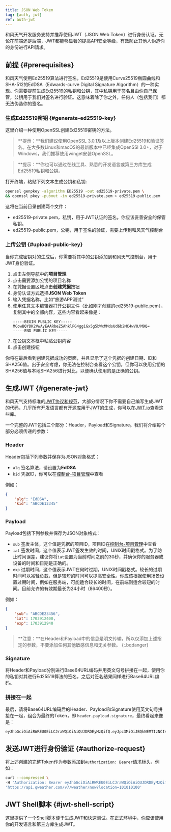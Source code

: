 ```yaml
---
title: JSON Web Token
tag: [auth, jwt]
ref: auth-jwt
---
```


和风天气开发服务支持并推荐使用JWT（JSON Web Token）进行身份认证。无论在前端还是后端，JWT都能够显著的提高API安全等级，有效防止其他人伪造你的身份进行API请求。

## 前提 {#prerequisites}

和风天气使用Ed25519算法进行签名，Ed25519是使用Curve25519椭圆曲线和SHA-512的EdDSA（Edwards-curve Digital Signature Algorithm）的一种实现。你需要提前生成Ed25519的私钥和公钥，其中私钥用于签名且由你自己保管，公钥用于我们对签名进行验证。这意味着除了你之外，任何人（包括我们）都无法伪造你的签名。

### 生成Ed25519密钥 {#generate-ed25519-key}

这里介绍一种使用OpenSSL创建Ed25519密钥的方法。

> **提示：**我们建议使用OpenSSL 3.0.1及以上版本创建Ed25519和验证签名。在大多数Linux和macOS的最新版本中已经集成OpenSSl 3.0+，对于Windows，我们推荐使用winget安装OpenSSL。

> **提示：**你也可以通过在线工具、熟悉的开发语言或第三方库生成Ed25519私钥和公钥。

打开终端，粘贴下列文本生成公钥和私钥:

```bash
openssl genpkey -algorithm ED25519 -out ed25519-private.pem \
&& openssl pkey -pubout -in ed25519-private.pem > ed25519-public.pem
```

这将在当前目录创建两个文件：

- ed25519-private.pem，私钥，用于JWT认证的签名。你应该妥善安全的保管私钥。
- ed25519-public.pem，公钥，用于签名的验证，需要上传到和风天气控制台

### 上传公钥 {#upload-public-key}

当你完成密钥对的生成后，你需要将其中的公钥添加到和风天气控制台，用于JWT身份验证。

1. 点击左侧导航中的**项目管理**
2. 点击需要添加公钥的项目名称
3. 在凭据设置区域点击**创建凭据**按钮
4. 身份认证方式选择**JSON Web Token**
5. 输入凭据名称，比如“旅游APP测试”
6. 使用任意文本编辑器打开公钥文件（比如刚才创建的ed25519-public.pem），复制其中的全部内容，这些内容看起来像是：
   ```
   -----BEGIN PUBLIC KEY-----
   MCowBQYDK2VwAyEAARbeZ5AhklFG4gg1Gx5g5bWxMMdsUd6b2MC4wV0/M9Q=
   -----END PUBLIC KEY-----
   ```
7. 在公钥文本框中粘贴公钥内容
8. 点击创建按钮

你将在最后看到创建凭据成功的页面，并且显示了这个凭据的创建日期、ID和SHA256值。出于安全考虑，你无法在控制台查看这个公钥。但你可以使用公钥的SHA256值与本地SHA256进行对比，以便确认使用的是正确的公钥。

## 生成JWT {#generate-jwt}

和风天气支持标准的[JWT协议和规范](https://datatracker.ietf.org/doc/html/rfc7519)，大部分情况下你不需要自己编写生成JWT的代码，几乎所有开发语言都有开源库用于JWT的生成，你可以在[JWT.io](https://jwt.io/libraries)查看这些库。

一个完整的JWT包括三个部分：Header，Payload和Signature。我们将介绍每个部分必须传递的参数：

### Header

Header包括下列参数并保存为JSON对象格式：

- `alg` 签名算法，请设置为**EdDSA**
- `kid` 凭据ID，你可以在[控制台-项目管理](https://console.qweather.com/#/apps)中查看

例如：

```json
{
    "alg": "EdDSA",
    "kid": "ABCDE12345"
}
```

### Payload

Payload包括下列参数并保存为JSON对象格式：

- `sub` 签发主体，这个值是凭据的项目ID，项目ID在[控制台-项目管理](https://console.qweather.com/#/apps)中查看
- `iat` 签发时间，这个值表示JWT签发生效的时间，UNIX时间戳格式。为了防止时间误差，建议你将`iat`设置为当前时间之前的30秒，并确保你的服务器或设备的时间和日期是正确的。
- `exp` 过期时间，这个值表示JWT在何时过期，UNIX时间戳格式。较长的过期时间可以减轻负载，但是较短的时间可以提高安全性。你应该根据使用场景设置过期时间，例如在服务端，可能适合较长的时间，在前端则适合较短的时间。目前允许的有效期最长为24小时（86400秒）。

例如：

```json
{
    "sub": "ABCDE23456",
    "iat": 1703912400,
    "exp": 1703912940
}
```

> **注意：**在Header和Payload中的信息是明文传输，所以仅添加上述指定的参数，不要添加任何其他敏感信息和无关参数。
{:.bqdanger}

### Signature

将Header和Payload分别进行Base64URL编码并用英文句号拼接在一起，使用你的私钥对其进行Ed25519算法的签名，之后对签名结果同样进行Base64URL编码。

### 拼接在一起

最后，请将Base64URL编码后的Header、Payload和Signature使用英文句号拼接在一起，组合为最终的Token，即 `header.payload.signature`，最终看起来像是：

```
eyJhbGciOiAiRWREU0EiLCJraWQiOiAiQUJDRDEyMzQifQ.eyJpc3MiOiJBQkNEMTIzNCIsImlhdCI6MTcwMzkxMjQwMCwiZXhwIjoxNzAzOTEyOTQwfQ.MEQCIFGLmpmAEwuhB74mR04JWg_odEau6KYHYLRXs8Bp_miIAiBMU5O13vnv9ieEBSK71v4UULMI4K5T9El6bCxBkW4BdA
```

## 发送JWT进行身份验证 {#authorize-request}

将上述创建的完整Token作为参数添加到`Authorization: Bearer`请求标头，例如：

```bash
curl --compressed \
-H 'Authorization: Bearer eyJhbGciOiAiRWREU0EiLCJraWQiOiAiQUJDRDEyMzQifQ.eyJpc3MiOiJBQkNEMTIzNCIsImlhdCI6MTcwMzkxMjQwMCwiZXhwIjoxNzAzOTEyOTQwfQ.MEQCIFGLmpmAEwuhB74mR04JWg_odEau6KYHYLRXs8Bp_miIAiBMU5O13vnv9ieEBSK71v4UULMI4K5T9El6bCxBkW4BdA' \
'https://api.qweather.com/v7/weather/now?location=101010100'
```

## JWT Shell脚本 {#jwt-shell-script}

这里提供了一个[Shell脚本](https://gist.github.com/QWRDA/027fd6df142a904f821ea64afb00548b)便于生成JWT和快速测试。在正式环境中，你应该使用你的开发语言和第三方库生成JWT。